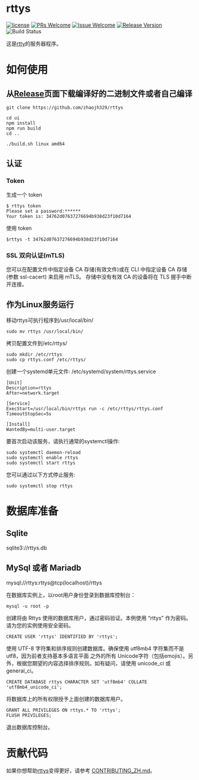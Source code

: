 # rttys

[1]: https://img.shields.io/badge/license-MIT-brightgreen.svg?style=plastic
[2]: /LICENSE
[3]: https://img.shields.io/badge/PRs-welcome-brightgreen.svg?style=plastic
[4]: https://github.com/zhaojh329/rttys/pulls
[5]: https://img.shields.io/badge/Issues-welcome-brightgreen.svg?style=plastic
[6]: https://github.com/zhaojh329/rttys/issues/new
[7]: https://img.shields.io/badge/release-4.0.0-blue.svg?style=plastic
[8]: https://github.com/zhaojh329/rttys/releases
[9]: https://github.com/zhaojh329/rttys/workflows/build/badge.svg

[![license][1]][2]
[![PRs Welcome][3]][4]
[![Issue Welcome][5]][6]
[![Release Version][7]][8]
![Build Status][9]

这是[rtty](https://github.com/zhaojh329/rtty)的服务器程序。

# 如何使用
## 从[Release](https://github.com/zhaojh329/rttys/releases)页面下载编译好的二进制文件或者自己编译

    git clone https://github.com/zhaojh329/rttys

    cd ui
    npm install
    npm run build
    cd ..

    ./build.sh linux amd64

## 认证
### Token
生成一个 token

    $ rttys token
    Please set a password:******
    Your token is: 34762d07637276694b938d23f10d7164

使用 token

    $rttys -t 34762d07637276694b938d23f10d7164

### SSL 双向认证(mTLS)
您可以在配置文件中指定设备 CA 存储(有效文件)或在 CLI 中指定设备 CA 存储(参数 ssl-cacert) 来启用 mTLS。
存储中没有有效 CA 的设备将在 TLS 握手中断开连接。

## 作为Linux服务运行
移动rttys可执行程序到/usr/local/bin/

    sudo mv rttys /usr/local/bin/

拷贝配置文件到/etc/rttys/

    sudo mkdir /etc/rttys
    sudo cp rttys.conf /etc/rttys/

创建一个systemd单元文件: /etc/systemd/system/rttys.service

    [Unit]
    Description=rttys
    After=network.target

    [Service]
    ExecStart=/usr/local/bin/rttys run -c /etc/rttys/rttys.conf
    TimeoutStopSec=5s

    [Install]
    WantedBy=multi-user.target

要首次启动该服务，请执行通常的systemctl操作:

    sudo systemctl daemon-reload
    sudo systemctl enable rttys
    sudo systemctl start rttys

您可以通过以下方式停止服务:

    sudo systemctl stop rttys

# 数据库准备
## Sqlite
sqlite3://rttys.db

## MySql 或者 Mariadb
mysql://rttys:rttys@tcp(localhost)/rttys

在数据库实例上，以root用户身份登录到数据库控制台：
```
mysql -u root -p
```

创建将由 Rttys 使用的数据库用户，通过密码验证。本例使用 “rttys” 作为密码。请为您的实例使用安全密码。
```
CREATE USER 'rttys' IDENTIFIED BY 'rttys';
```

使用 UTF-8 字符集和排序规则创建数据库。确保使用 utf8mb4 字符集而不是 utf8，因为前者支持基本多语言平面
之外的所有 Unicode字符（包括emojis）。另外，根据您期望的内容选择排序规则。如有疑问，请使用 unicode_ci 或general_ci。
```
CREATE DATABASE rttys CHARACTER SET 'utf8mb4' COLLATE 'utf8mb4_unicode_ci';
```
将数据库上的所有权限授予上面创建的数据库用户。
```
GRANT ALL PRIVILEGES ON rttys.* TO 'rttys';
FLUSH PRIVILEGES;
```

退出数据库控制台。

# 贡献代码
如果你想帮助[rttys](https://github.com/zhaojh329/rttys)变得更好，请参考
[CONTRIBUTING_ZH.md](https://github.com/zhaojh329/rttys/blob/master/CONTRIBUTING_ZH.md)。
